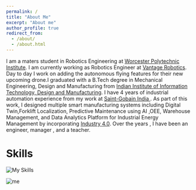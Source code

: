 ```yaml
---
permalink: /
title: "About Me"
excerpt: "About me"
author_profile: true
redirect_from: 
  - /about/
  - /about.html
---
```


I am a  maters student in Robotics Engineering at [Worcester Polytechnic Institute](https://www.wpi.edu/). I am currently working as Robotics Engineer at [Vantage Robotics](https://vantagerobotics.com/). Day to day I work on adding the autonomous flying features for their new upcoming drone.I graduated with a B.Tech degree in Mechanical Engineering, Design and Manufacturing from  [Indian Institute of Information Technology, Design and Manufacturing](https://iiitdm.ac.in). I have 4 years of industrial automation experience from my work at [Saint-Gobain India ](https://www.saint-gobain.co.in/). As part of this work, I designed multiple smart manufacturing systems including Digital Twin,Forklift Localization, Predictive Maintenance using AI ,OEE, Warehouse Management, and Data Analytics Platform for Industrial Energy Management by incorporating [Industry 4.0](https://en.wikipedia.org/wiki/Fourth_Industrial_Revolution).  Over the years , I have been an engineer, manager , and a teacher. 

# Skills
![My Skills](https://skillicons.dev/icons?i=py,c,cpp,git,github,matlab,ros,raspberrypi,arduino,mysql,mongodb)

<!-- <!-- <img src="../images/px4.png" width="23" height="23"> -->

![me]("https://github.com/shivakumar-tekumatla/shivakumar-tekumatla.github.io/blob/master/images/px4.png")

<!-- 
<img src = "https://github.com/shivakumar-tekumatla/shivakumar-tekumatla.github.io/blob/master/images/px4.png"width="23" height="23">
<img src="https://github.com/shivakumar-tekumatla/shivakumar-tekumatla.github.io/blob/master/images/mqtt.png" width="20" height="20">

<img src="https://github.com/shivakumar-tekumatla/shivakumar-tekumatla.github.io/blob/master/images/gazebo.svg" width="20" height="20"> -->
